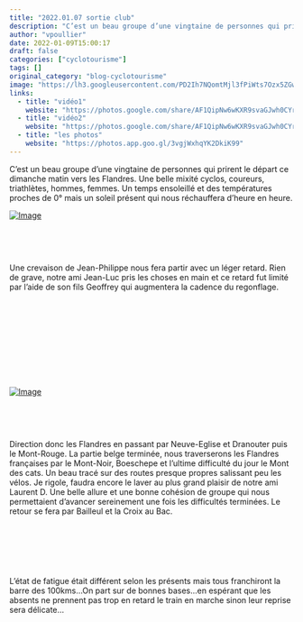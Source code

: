 ```yaml
---
title: "2022.01.07 sortie club"
description: "C’est un beau groupe d’une vingtaine de personnes qui prirent le départ ce dimanche matin vers les Flandres. Une belle mixité cyclos, coureurs, triathlètes, hommes, femmes. Un temps ensoleillé et des températures proches de 0° mais un soleil présent qui nous réchauffera d’heure en heure."
author: "vpoullier"
date: 2022-01-09T15:00:17
draft: false
categories: ["cyclotourisme"]
tags: []
original_category: "blog-cyclotourisme"
image: "https://lh3.googleusercontent.com/PD2Ih7NQomtMjl3fPiWts7Ozx5ZGwgUk4GYS03CH6UuLLeUzH9uYYSszKPZZRPAya0Li_41kKnMPbo5Sj0pqYshbeGZQMojbkAB9PguUosXzgfsa4n5KgtXB1Jh85yuAsu9y6L2-4wWrEQ3Z1EX-4-0tvqJ4sNrGm9Sq-R33DQxsGaHcSoZjAl1mgFUnKRi2fT-p0XEimTlnSQcgLyKpo2ieri3KSI8N4ag6ina3qBVMl6tHUQoYmk3-CKcSLB5Lw4TSw-Hww5y4a14LBjwfLx6xqUnI7l2ORPh7zltvN11mSGaTmAKNgtFByVYMpfN7GCGi8yG-lQv59qzHc75yrLj__KqJP8_lOJxy4SJPT_dPymoakqfx9L7Yes6b5PmmkEd0DkvSQtpukrzMfv59t__VVQnw6sUArRsdl6BKEsTMjUbl8nCj0EXZBaPlU5GE30owutG818o49eDzXaZS4c_g1Lo3eRbiGyqHT5Qv8FC47Y6XLKd9scOQ8gEqgWG1-PYdPhm0crMeCwBQMD_ahNqIHW-LeKJbWNJkW_B12TFNytlM2w7oiXcC5I3zV3XHMTQIZwQuIR12TwNv7oa9JjlJTv4B_aA4-4_ZcuS3JBOp45LErUVRVr-jpAoXVaazAzdsKFXvoSHAEjivs2QlFJwhQZDnHE8il6ggv8BD38jCs-tjZ4_Z2Dy2rd2Hl5ifvx3bY0HuNECfMfGRs-cbZWtO=w1019-h764-no?authuser=0"
links:
  - title: "vidéo1"
    website: "https://photos.google.com/share/AF1QipNw6wKXR9svaGJwh0CYrX7RSHVoQjLkhqMMoIckd3ROwdbJ_Ytb4hT_AUV8HvoJiA/photo/AF1QipN3A07tbkFJ5-6BcsntFN1cHch--29g7GWszvUN?key=MUVnNV9kWXFHT3ZuTHhOdWNoT0M4eGo4akRoOW13"
  - title: "vidéo2"
    website: "https://photos.google.com/share/AF1QipNw6wKXR9svaGJwh0CYrX7RSHVoQjLkhqMMoIckd3ROwdbJ_Ytb4hT_AUV8HvoJiA/photo/AF1QipNo2mVcJYXFoBDkaYG6zilyzBhwhzeZbKA83DnH?key=MUVnNV9kWXFHT3ZuTHhOdWNoT0M4eGo4akRoOW13"
  - title: "les photos"
    website: "https://photos.app.goo.gl/3vgjWxhqYK2DkiK99"
---
```


C’est un beau groupe d’une vingtaine de personnes qui prirent le départ ce dimanche matin vers les Flandres. Une belle mixité cyclos, coureurs, triathlètes, hommes, femmes. Un temps ensoleillé et des températures proches de 0° mais un soleil présent qui nous réchauffera d’heure en heure.

<!--more-->

[![Image](https://lh3.googleusercontent.com/gOQXXJTcUNphNqWQ-U4rWR_C-mTVbBtY-DV7xYsR14KATV9WyJHc4L_aDdncbl5PhBsJBNz8XnIwTu6uEHU5tMVS64-pRT9XaDfAS9Nr4UdoudF6aUrWObaRP1Y86cXD-j_ENfSuPr46rWrFKYlIXKqDamAV166KdxpzxWFJ4oPimvQsaotJceb_rES_MUQ5AW3bJFCoO9cHlum5Eb06Z89dQr8hCXWGuXMIQIZ3aLlWZRc7etEIR_EcYoP2SkgKuEBXL_cDOtBgyTyw5j38c4h5JN05YCArKeESiJ4X0YxDuTDiUKLV6Lw-vDJWMohQM810ZUZyEUbw5-a6OfjCFkFi7gZ53icdbuQRDzY4H_7RD7-KBMZsQ2eSREHGqu4YujiWP4fUGhpt0h1aBul7B-lwjn6EeV1lIk7euQMQaUrqZTxNMWbA0mmVEIxZNee-dTqJyD1TZua6_7D27xlQuGrSWUkK7NFXRLZdtun5ec9DGHnOlTpfiU0H4otJkKiP-qQzC3Vm5lyBIrkagKivizm7pWzaBFqk3No25d1qbPNbkZnFvRWzmOsC4Jb956NFNYYbR7_IiUJ4ovDc5qFFa1XVm0Rq1ksrja1dC8o58qq6dPwPFdR8zfGs4RznGFZFoYxVduZKZalPYnT5-guGrXKgyMmORVm8GOxgp7YW9JsVaAoWRBluZFCecHh39-DbYYk38uKQNH78BhvnGBk56UGl=w1019-h764-no?authuser=0)](https://lh3.googleusercontent.com/gOQXXJTcUNphNqWQ-U4rWR_C-mTVbBtY-DV7xYsR14KATV9WyJHc4L_aDdncbl5PhBsJBNz8XnIwTu6uEHU5tMVS64-pRT9XaDfAS9Nr4UdoudF6aUrWObaRP1Y86cXD-j_ENfSuPr46rWrFKYlIXKqDamAV166KdxpzxWFJ4oPimvQsaotJceb_rES_MUQ5AW3bJFCoO9cHlum5Eb06Z89dQr8hCXWGuXMIQIZ3aLlWZRc7etEIR_EcYoP2SkgKuEBXL_cDOtBgyTyw5j38c4h5JN05YCArKeESiJ4X0YxDuTDiUKLV6Lw-vDJWMohQM810ZUZyEUbw5-a6OfjCFkFi7gZ53icdbuQRDzY4H_7RD7-KBMZsQ2eSREHGqu4YujiWP4fUGhpt0h1aBul7B-lwjn6EeV1lIk7euQMQaUrqZTxNMWbA0mmVEIxZNee-dTqJyD1TZua6_7D27xlQuGrSWUkK7NFXRLZdtun5ec9DGHnOlTpfiU0H4otJkKiP-qQzC3Vm5lyBIrkagKivizm7pWzaBFqk3No25d1qbPNbkZnFvRWzmOsC4Jb956NFNYYbR7_IiUJ4ovDc5qFFa1XVm0Rq1ksrja1dC8o58qq6dPwPFdR8zfGs4RznGFZFoYxVduZKZalPYnT5-guGrXKgyMmORVm8GOxgp7YW9JsVaAoWRBluZFCecHh39-DbYYk38uKQNH78BhvnGBk56UGl=w1019-h764-no?authuser=0)

&nbsp;

&nbsp;

Une crevaison de Jean-Philippe nous fera partir avec un léger retard. Rien de grave, notre ami Jean-Luc pris les choses en main et ce retard fut limité par l’aide de son fils Geoffrey qui augmentera la cadence du regonflage.

&nbsp;

&nbsp;

&nbsp;

&nbsp;

&nbsp;

[![Image](https://lh3.googleusercontent.com/rAqv7GzTKRqtLThRYWv7ZXQEBM4K6wN95u1PAAAWdUvdeq31G-n3i-AMpj-qG94gEQTWWS7LMhzd78HzTf3eF7Q0zoBB-i3mQgBHpIcstKF4Dmph5-apK4hCWEshjshufKh8TfPF4yqfQWVmlCC-RGSRG4MYVA5fI8UCsER9C5zL9Bj2RLPBoW-7Na-HTlrlZvqeXUVrBpO1E19OMeZrZ97WHuytg3E5vB4ZrS0sY1SJRRXMBfb72mtkOQtqmMbczVR4O3ewJ3j2yQsUa--Sl6vpDDUPwg4UE7hiCoWvMfU0ZwN8mER9CEPlxe1XsRp52TrOSvpBVrBEZoRg6YYbqpWqW6trHmSOXFeHsJY2pY727q1UqxYE_5n95jaF-rQmlf0Y5_wzd3lf3UO2inR20J3aHr-Luty0dgBDxBQmOPTkTpDuSgVieum9FxsShhZXtN53s3-30UE4jgwda7Qh-8GizbIPST89yyaFiN4RgDs_FF9nrGiEXNVgVzIwJhF1zoqSDKzudftWBMT8EoaKw0Mk-vXO9jc4c13JLWEfN8WpQmSk18lu0etCpL8mpLpEA-zFSOp7dj--EGxxl4TugbEevj768r24UCPxjIv4wjZCLnz6OIe43ElAO_zrtbe0uXRGVDdKBFNxzC_7GXPriB1BiK1LNDVcgKvMXTFniE6H9415i_6pyndZt2oGBVghzqTqHLoilKfBz3aLs7VZTzh6=w1029-h764-no?authuser=0)](https://lh3.googleusercontent.com/rAqv7GzTKRqtLThRYWv7ZXQEBM4K6wN95u1PAAAWdUvdeq31G-n3i-AMpj-qG94gEQTWWS7LMhzd78HzTf3eF7Q0zoBB-i3mQgBHpIcstKF4Dmph5-apK4hCWEshjshufKh8TfPF4yqfQWVmlCC-RGSRG4MYVA5fI8UCsER9C5zL9Bj2RLPBoW-7Na-HTlrlZvqeXUVrBpO1E19OMeZrZ97WHuytg3E5vB4ZrS0sY1SJRRXMBfb72mtkOQtqmMbczVR4O3ewJ3j2yQsUa--Sl6vpDDUPwg4UE7hiCoWvMfU0ZwN8mER9CEPlxe1XsRp52TrOSvpBVrBEZoRg6YYbqpWqW6trHmSOXFeHsJY2pY727q1UqxYE_5n95jaF-rQmlf0Y5_wzd3lf3UO2inR20J3aHr-Luty0dgBDxBQmOPTkTpDuSgVieum9FxsShhZXtN53s3-30UE4jgwda7Qh-8GizbIPST89yyaFiN4RgDs_FF9nrGiEXNVgVzIwJhF1zoqSDKzudftWBMT8EoaKw0Mk-vXO9jc4c13JLWEfN8WpQmSk18lu0etCpL8mpLpEA-zFSOp7dj--EGxxl4TugbEevj768r24UCPxjIv4wjZCLnz6OIe43ElAO_zrtbe0uXRGVDdKBFNxzC_7GXPriB1BiK1LNDVcgKvMXTFniE6H9415i_6pyndZt2oGBVghzqTqHLoilKfBz3aLs7VZTzh6=w1029-h764-no?authuser=0)

&nbsp;

&nbsp;

Direction donc les Flandres en passant par Neuve-Eglise et Dranouter puis le Mont-Rouge. La partie belge terminée, nous traverserons les Flandres françaises par le Mont-Noir, Boeschepe et l’ultime difficulté du jour le Mont des cats.&nbsp;Un beau tracé sur des routes presque propres salissant peu les vélos. Je rigole, faudra encore le laver au plus grand plaisir de notre ami Laurent D. Une belle allure et une bonne cohésion de groupe qui nous permettaient d’avancer sereinement une fois les difficultés terminées. Le retour se fera par Bailleul et la Croix au Bac.

&nbsp;

&nbsp;

&nbsp;

L’état de fatigue était différent selon les présents mais tous franchiront la barre des 100kms…On part sur de bonnes bases…en espérant que les absents ne prennent pas trop en retard le train en marche sinon leur reprise sera délicate…